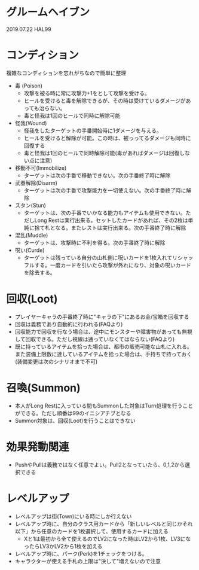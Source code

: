 # グルームヘイブン
2019.07.22 HAL99

# コンディション
複雑なコンディションを忘れがちなので簡単に整理

* 毒 (Poison)
    * 攻撃を被る時に常に攻撃力+1をとして攻撃を受ける。
    * ヒールを受けると毒を解除できるが、その時は受けているダメージがあっても治らない。
    * 毒と怪我は1回のヒールで同時に解除可能
* 怪我(Wound)
    * 怪我をしたターゲットの手番開始時に1ダメージを与える。
    * ヒールを受けると解除が可能。この時は、被っってるダメージも同時に回復する
    * 毒と怪我は1回のヒールで同時解除可能(毒があればダメージは回復しない点に注意)
* 移動不可(Immobilize)
    * ターゲットは次の手番で移動できない。次の手番終了時に解除
* 武器解除(Disarm)
    * ターゲットは次の手番で攻撃能力を一切使えない。次の手番終了時に解除
* スタン(Stun)
    * ターゲットは、次の手番でいかなる能力もアイテムも使用できない。ただしLong Restは実行出来る。セットしたカードがあれば、その2枚は単純に捨て札となる。またレストは実行出来る。次の手番終了時に解除
* 混乱(Muddle)
    * ターゲットは、攻撃時に不利を得る。次の手番終了時に解除
* 呪い(Curde)
    * ターゲットは残っている自分の山札側に呪いカードを1枚入れてリシャッフルする。一度カードを引いたら攻撃が外れになり、対象の呪いカードを除去する。

# 回収(Loot)
* プレイヤーキャラの手番終了時に"キャラの下"にあるお金/宝箱を回収する
* 回収は義務であり自動的に行われる(FAQより)
* 回収能力で回収を行なう場合は、途中にモンスターや障害物があっても無視して回収できる。ただし視線は通っていなくてはならない(FAQより)
* 既に持っているアイテムを拾った場合は、都市の販売可能な山札に入れる。また装備上限数に達しているアイテムを拾った場合は、手持ちで持っておく(装備変更は次のシナリオまで不可)

# 召喚(Summon)
* 本人がLong Restに入っている間もSummonした対象はTurn処理を行うことができる。ただし順番は99のイニシアチブとなる
* Summon対象は、回収(Loot)を行うことはできない

# 効果発動関連
* PushやPullは義務ではなく任意でよい。Pull2となっていたら、0,1,2から選択できる

# レベルアップ
* レベルアップは街(Town)にいる時にしか行えない
* レベルアップ時に、自分のクラス用カードから「新しいレベルと同じかそれ以下」から任意のカードを1枚選択して、使用するカードに加える
    * Xと1は最初から全て使えるのでLV2になった時はLV2から1枚、LV3になったらLV3かLV2から1枚を加える
* レベルアップ時に、パーク(Perk)を1チェックをつける。
* キャラクターが使える手札の上限は"決して"増えないので注意

